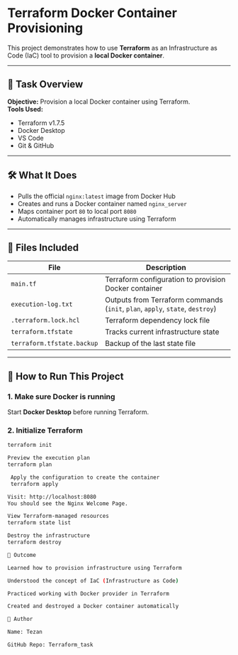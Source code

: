 # Terraform Docker Container Provisioning

This project demonstrates how to use **Terraform** as an Infrastructure as Code (IaC) tool to provision a **local Docker container**.

---

## 🧾 Task Overview

**Objective:** Provision a local Docker container using Terraform.  
**Tools Used:**  
- Terraform v1.7.5  
- Docker Desktop  
- VS Code  
- Git & GitHub  

---

## 🛠️ What It Does

- Pulls the official `nginx:latest` image from Docker Hub
- Creates and runs a Docker container named `nginx_server`
- Maps container port `80` to local port `8080`
- Automatically manages infrastructure using Terraform

---

## 📂 Files Included

| File | Description |
|------|-------------|
| `main.tf` | Terraform configuration to provision Docker container |
| `execution-log.txt` | Outputs from Terraform commands (`init`, `plan`, `apply`, `state`, `destroy`) |
| `.terraform.lock.hcl` | Terraform dependency lock file |
| `terraform.tfstate` | Tracks current infrastructure state |
| `terraform.tfstate.backup` | Backup of the last state file |

---

## 🚀 How to Run This Project

### 1. Make sure Docker is running

Start **Docker Desktop** before running Terraform.

### 2. Initialize Terraform

```bash
terraform init

Preview the execution plan
terraform plan

 Apply the configuration to create the container
 terraform apply

Visit: http://localhost:8080
You should see the Nginx Welcome Page.

View Terraform-managed resources
terraform state list

Destroy the infrastructure
terraform destroy

🎯 Outcome

Learned how to provision infrastructure using Terraform

Understood the concept of IaC (Infrastructure as Code)

Practiced working with Docker provider in Terraform

Created and destroyed a Docker container automatically

🔗 Author

Name: Tezan

GitHub Repo: Terraform_task




